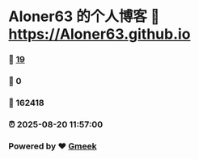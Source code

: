 # Aloner63 的个人博客 :link: https://Aloner63.github.io 
### :page_facing_up: [19](https://Aloner63.github.io/tag.html) 
### :speech_balloon: 0 
### :hibiscus: 162418 
### :alarm_clock: 2025-08-20 11:57:00 
### Powered by :heart: [Gmeek](https://github.com/Meekdai/Gmeek)
